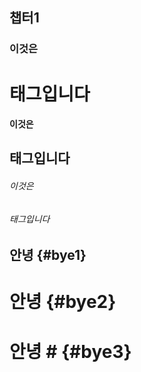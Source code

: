 ## 챕터1

### 이것은 <h1> 태그입니다
#### 이것은 <h2> 태그입니다
###### 이것은 <h6> 태그입니다

안녕 {#bye1}
-----

# 안녕 {#bye2}

# 안녕 # {#bye3}